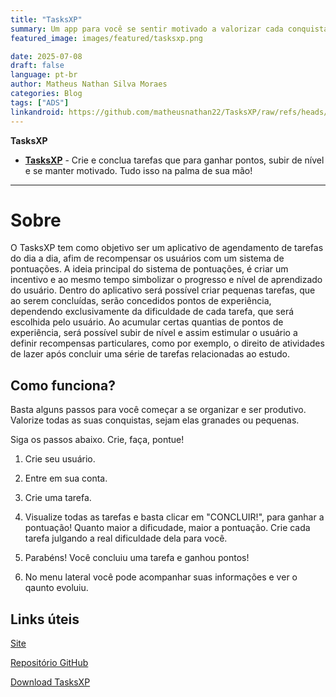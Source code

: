 ```yaml
---
title: "TasksXP" 
summary: Um app para você se sentir motivado a valorizar cada conquista, cada atitude, cada tarefa. Faça e pontue! Esse é o TasksXP.
featured_image: images/featured/tasksxp.png

date: 2025-07-08
draft: false 
language: pt-br 
author: Matheus Nathan Silva Moraes 
categories: Blog
tags: ["ADS"] 
linkandroid: https://github.com/matheusnathan22/TasksXP/raw/refs/heads/main/TasksXP.apk
---
```



**TasksXP**

- [**TasksXP**](https://github.com/matheusnathan22/TasksXP) \- Crie e conclua tarefas que para ganhar pontos, subir de nível e se manter
motivado. Tudo isso na palma de sua mão!

---

# Sobre
O TasksXP tem como objetivo ser um aplicativo de agendamento de tarefas do dia a dia, afim de recompensar os usuários com um sistema de pontuações. A ideia principal do sistema de pontuações, é criar um incentivo e ao mesmo tempo simbolizar o progresso e nível de aprendizado do usuário. Dentro do aplicativo será possível criar pequenas tarefas, que ao serem concluídas, serão concedidos pontos de experiência, dependendo exclusivamente da dificuldade de cada tarefa, que será escolhida pelo usuário. Ao acumular certas quantias de pontos de experiência, será possível subir de nível e assim estimular o usuário a definir recompensas particulares, como por exemplo, o direito de atividades de lazer após concluir uma série de tarefas relacionadas ao estudo.

## Como funciona?
Basta alguns passos para você começar a se organizar e ser produtivo. Valorize todas as suas conquistas, sejam elas granades ou pequenas.

Siga os passos abaixo. Crie, faça, pontue!

1. Crie seu usuário.

2. Entre em sua conta.

3. Crie uma tarefa.

4. Visualize todas as tarefas e basta clicar em "CONCLUIR!", para ganhar a pontuação! Quanto maior a dificudade, maior a pontuação. Crie cada tarefa julgando a real dificuldade dela para você.

5. Parabéns! Você concluiu uma tarefa e ganhou pontos!

6. No menu lateral você pode acompanhar suas informações e ver o qaunto evoluiu.

## Links úteis

[Site](https://matheusnathan22.github.io/TasksXP/)

[Repositório GitHub](https://github.com/matheusnathan22/TasksXP)

[Download TasksXP](https://github.com/matheusnathan22/TasksXP/raw/refs/heads/main/TasksXP.apk)